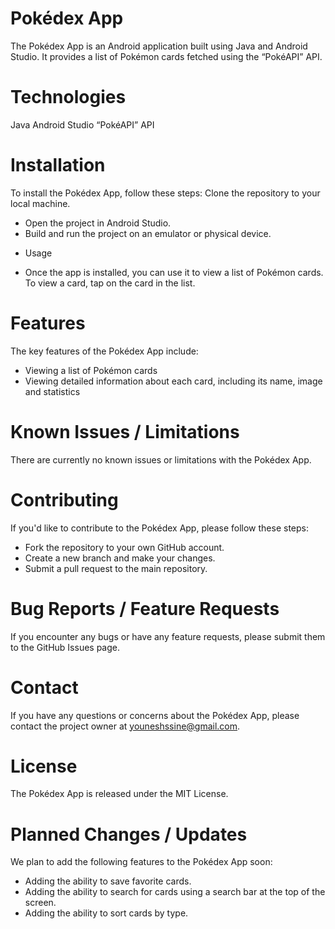 # Pokédex App
The Pokédex App is an Android application built using Java and Android Studio. It provides a list of Pokémon cards fetched using the “PokéAPI” API.

# Technologies
  Java
  Android Studio
  “PokéAPI” API

# Installation

To install the Pokédex App, follow these steps:
Clone the repository to your local machine.
  - Open the project in Android Studio.
  - Build and run the project on an emulator or physical device.
  * Usage
  - Once the app is installed, you can use it to view a list of Pokémon cards. To view a card, tap on the card in the list.

# Features
  The key features of the Pokédex App include:
   - Viewing a list of Pokémon cards
   - Viewing detailed information about each card, including its name, image and statistics
    
# Known Issues / Limitations
   There are currently no known issues or limitations with the Pokédex App.

# Contributing
If you'd like to contribute to the Pokédex App, please follow these steps:
  - Fork the repository to your own GitHub account.
  - Create a new branch and make your changes.
  - Submit a pull request to the main repository.


# Bug Reports / Feature Requests
  If you encounter any bugs or have any feature requests, please submit them to the GitHub Issues page.

# Contact
  If you have any questions or concerns about the Pokédex App, please contact the project owner at youneshssine@gmail.com.

# License
  The Pokédex App is released under the MIT License.

# Planned Changes / Updates
  We plan to add the following features to the Pokédex App soon:
  - Adding the ability to save favorite cards.
  - Adding the ability to search for cards using a search bar at the top of the screen.
  - Adding the ability to sort cards by type.
